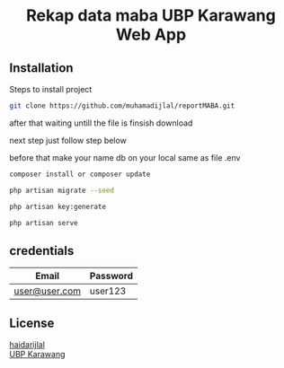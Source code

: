 # <p align="center">Rekap data maba UBP Karawang Web App</p>

## Installation
Steps to install project

```bash
git clone https://github.com/muhamadijlal/reportMABA.git
```
after that waiting untill the file is finsish download

next step just follow step below

before that make your name db on your local same as file .env

```bash
composer install or composer update

php artisan migrate --seed

php artisan key:generate

php artisan serve
```
## credentials
| Email  | Password |
| ------------- | ------------- |
| user@user.com  | user123  |

## License
[haidarijlal](https://github.com/muhamadijlal/)
<br>
[UBP Karawang](https://ubpkarawang.ac.id/)

